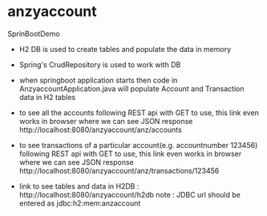 # anzyaccount
 SprinBootDemo
 - H2 DB is used to create tables and populate the data in memory
 - Spring's CrudRepository is used to work with DB
 - when springboot application starts then code in AnzyaccountApplication.java will populate Account and Transaction data in H2 tables
 - to see all the accounts following REST api with GET to use, this link even works in browser where we can see JSON response
 http://localhost:8080/anzyaccount/anz/accounts
 - to see transactions of a particular account(e.g. accountnumber 123456) following REST api with GET to use, this link even works in browser where we can see JSON response
 http://localhost:8080/anzyaccount/anz/transactions/123456
 
 - link to see tables and data in H2DB : http://localhost:8080/anzyaccount/h2db
 note : JDBC url should be entered as jdbc:h2:mem:anzaccount
 
